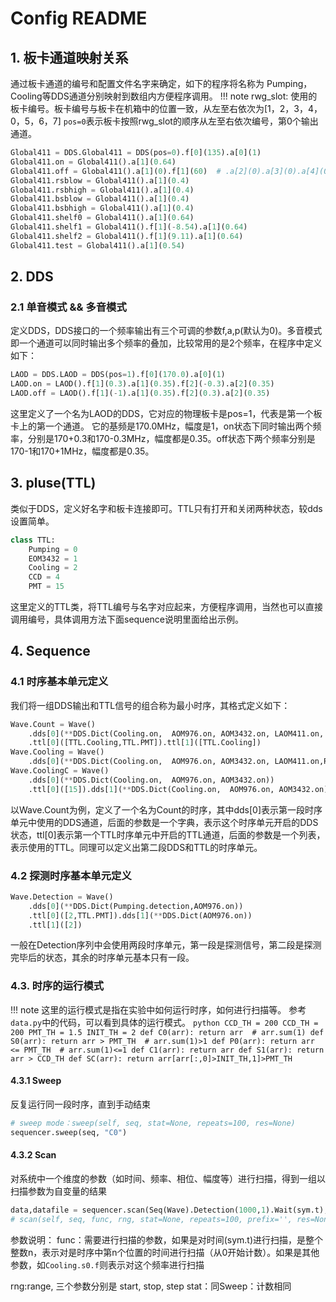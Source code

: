 # Config README

## 1. 板卡通道映射关系

通过板卡通道的编号和配置文件名字来确定，如下的程序将名称为 Pumping， Cooling等DDS通道分别映射到数组内方便程序调用。
!!! note
    rwg_slot: 使用的板卡编号。板卡编号与板卡在机箱中的位置一致，从左至右依次为[1，2，3，4，0，5，6，7]
`pos=0`表示板卡按照rwg_slot的顺序从左至右依次编号，第0个输出通道。
```python
Global411 = DDS.Global411 = DDS(pos=0).f[0](135).a[0](1)
Global411.on = Global411().a[1](0.64)
Global411.off = Global411().a[1](0).f[1](60)  # .a[2](0).a[3](0).a[4](0)
Global411.rsblow = Global411().a[1](0.4)
Global411.rsbhigh = Global411().a[1](0.4)
Global411.bsblow = Global411().a[1](0.4)
Global411.bsbhigh = Global411().a[1](0.4)
Global411.shelf0 = Global411().a[1](0.64)
Global411.shelf1 = Global411().f[1](-8.54).a[1](0.64)
Global411.shelf2 = Global411().f[1](9.11).a[1](0.64)
Global411.test = Global411().a[1](0.54)
```

## 2. DDS

### 2.1 单音模式 && 多音模式
定义DDS，DDS接口的一个频率输出有三个可调的参数f,a,p(默认为0)。多音模式即一个通道可以同时输出多个频率的叠加，比较常用的是2个频率，在程序中定义如下：

```python 
LAOD = DDS.LAOD = DDS(pos=1).f[0](170.0).a[0](1)
LAOD.on = LAOD().f[1](0.3).a[1](0.35).f[2](-0.3).a[2](0.35)
LAOD.off = LAOD().f[1](-1).a[1](0.35).f[2](0.3).a[2](0.35)
```

这里定义了一个名为LAOD的DDS，它对应的物理板卡是pos=1，代表是第一个板卡上的第一个通道。
它的基频是170.0MHz，幅度是1，on状态下同时输出两个频率，分别是170+0.3和170-0.3MHz，幅度都是0.35。off状态下两个频率分别是170-1和170+1MHz，幅度都是0.35。


## 3. pluse(TTL)

类似于DDS，定义好名字和板卡连接即可。TTL只有打开和关闭两种状态，较dds设置简单。

```python
class TTL:
    Pumping = 0
    EOM3432 = 1
    Cooling = 2
    CCD = 4
    PMT = 15
```
这里定义的TTL类，将TTL编号与名字对应起来，方便程序调用，当然也可以直接调用编号，具体调用方法下面sequence说明里面给出示例。

## 4. Sequence

### 4.1 时序基本单元定义

我们将一组DDS输出和TTL信号的组合称为最小时序，其格式定义如下：

```python
Wave.Count = Wave()
    .dds[0](**DDS.Dict(Cooling.on,  AOM976.on, AOM3432.on, LAOM411.on, RAOM411.on))
    .ttl[0]([TTL.Cooling,TTL.PMT]).ttl[1]([TTL.Cooling])
Wave.Cooling = Wave()
    .dds[0](**DDS.Dict(Cooling.on,  AOM976.on, AOM3432.on, LAOM411.on,RAOM411on))
Wave.CoolingC = Wave()
    .dds[0](**DDS.Dict(Cooling.on,  AOM976.on, AOM3432.on))
    .ttl[0]([15]).dds[1](**DDS.Dict(Cooling.on,  AOM976.on, AOM3432.on))
```

以Wave.Count为例，定义了一个名为Count的时序，其中dds[0]表示第一段时序单元中使用的DDS通道，后面的参数是一个字典，表示这个时序单元开启的DDS状态，ttl[0]表示第一个TTL时序单元中开启的TTL通道，后面的参数是一个列表，表示使用的TTL。同理可以定义出第二段DDS和TTL的时序单元。

### 4.2 探测时序基本单元定义

```python
Wave.Detection = Wave()
    .dds[0](**DDS.Dict(Pumping.detection,AOM976.on))
    .ttl[0]([2,TTL.PMT]).dds[1](**DDS.Dict(AOM976.on))
    .ttl[1]([2])
```
一般在Detection序列中会使用两段时序单元，第一段是探测信号，第二段是探测完毕后的状态，其余的时序单元基本只有一段。

### 4.3. 时序的运行模式

!!! note
    这里的运行模式是指在实验中如何运行时序，如何进行扫描等。
    参考`data.py`中的代码，可以看到具体的运行模式。
    ```python
    CCD_TH = 200
    CCD_TH = 200
    PMT_TH = 1.5
    INIT_TH = 2
    def C0(arr): return arr  # arr.sum(1)
    def S0(arr): return arr > PMT_TH  # arr.sum(1)>1
    def P0(arr): return arr <= PMT_TH  # arr.sum(1)<=1
    def C1(arr): return arr
    def S1(arr): return arr > CCD_TH
    def SC(arr): return arr[arr[:,0]>INIT_TH,1]>PMT_TH
    ```

#### 4.3.1 Sweep
反复运行同一段时序，直到手动结束

```python
# sweep mode：sweep(self, seq, stat=None, repeats=100, res=None)
sequencer.sweep(seq, "C0")
```

#### 4.3.2 Scan
对系统中一个维度的参数（如时间、频率、相位、幅度等）进行扫描，得到一组以扫描参数为自变量的结果

```python
data,datafile = sequencer.scan(Seq(Wave).Detection(1000,1).Wait(sym.t),sym.t,(2000,3000,50))
# scan(self, seq, func, rng, stat=None, repeats=100, prefix='', res=None, plt=True):
```
参数说明：
func：需要进行扫描的参数，如果是对时间(sym.t)进行扫描，是整个整数n，表示对是时序中第n个位置的时间进行扫描（从0开始计数）。如果是其他参数，如`Cooling.s0.f`则表示对这个频率进行扫描

rng:range, 三个参数分别是 start, stop, step
stat：同Sweep：计数相同
